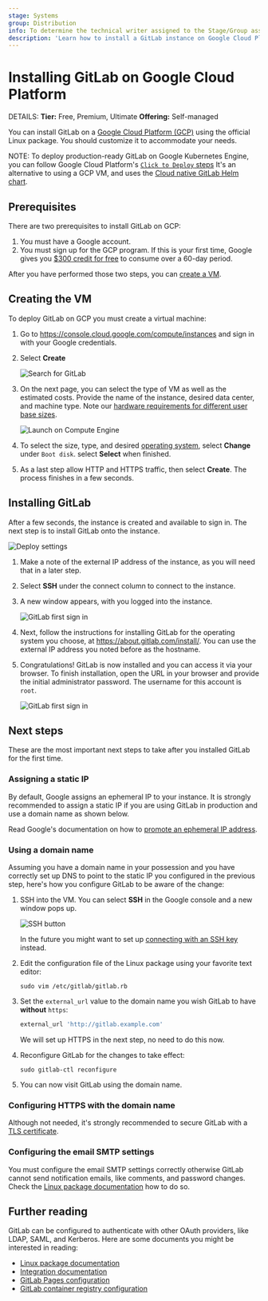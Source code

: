 ```yaml
---
stage: Systems
group: Distribution
info: To determine the technical writer assigned to the Stage/Group associated with this page, see https://handbook.gitlab.com/handbook/product/ux/technical-writing/#assignments
description: 'Learn how to install a GitLab instance on Google Cloud Platform.'
---
```


# Installing GitLab on Google Cloud Platform

DETAILS:
**Tier:** Free, Premium, Ultimate
**Offering:** Self-managed

You can install GitLab on a [Google Cloud Platform (GCP)](https://cloud.google.com/) using the official Linux package. You should customize it to accommodate your needs.

NOTE:
To deploy production-ready GitLab on
Google Kubernetes Engine,
you can follow Google Cloud Platform's
[`Click to Deploy` steps](https://github.com/GoogleCloudPlatform/click-to-deploy/blob/master/k8s/gitlab/README.md)
It's an alternative to using a GCP VM, and uses
the [Cloud native GitLab Helm chart](https://docs.gitlab.com/charts/).

## Prerequisites

There are two prerequisites to install GitLab on GCP:

1. You must have a Google account.
1. You must sign up for the GCP program. If this is your first time, Google
   gives you [$300 credit for free](https://console.cloud.google.com/freetrial) to consume over a 60-day period.

After you have performed those two steps, you can [create a VM](#creating-the-vm).

## Creating the VM

To deploy GitLab on GCP you must create a virtual machine:

1. Go to <https://console.cloud.google.com/compute/instances> and sign in with your Google credentials.
1. Select **Create**

   ![Search for GitLab](img/launch_vm.png)

1. On the next page, you can select the type of VM as well as the
   estimated costs. Provide the name of the instance, desired data center, and machine type.
   Note our [hardware requirements for different user base sizes](../requirements.md).

   ![Launch on Compute Engine](img/vm_details.png)

1. To select the size, type, and desired [operating system](../../administration/package_information/supported_os.md#supported-operating-systems),
   select **Change** under `Boot disk`. select **Select** when finished.

1. As a last step allow HTTP and HTTPS traffic, then select **Create**. The process finishes in a few seconds.

## Installing GitLab

After a few seconds, the instance is created and available to sign in. The next step is to install GitLab onto the instance.

![Deploy settings](img/vm_created.png)

1. Make a note of the external IP address of the instance, as you will need that in a later step. <!-- using future tense is okay here -->
1. Select **SSH** under the connect column to connect to the instance.
1. A new window appears, with you logged into the instance.

   ![GitLab first sign in](img/ssh_terminal.png)

1. Next, follow the instructions for installing GitLab for the operating system you choose, at <https://about.gitlab.com/install/>. You can use the external IP address you noted before as the hostname.

1. Congratulations! GitLab is now installed and you can access it via your browser. To finish installation, open the URL in your browser and provide the initial administrator password. The username for this account is `root`.

   ![GitLab first sign in](img/first_signin.png)

## Next steps

These are the most important next steps to take after you installed GitLab for
the first time.

### Assigning a static IP

By default, Google assigns an ephemeral IP to your instance. It is strongly
recommended to assign a static IP if you are using GitLab in production
and use a domain name as shown below.

Read Google's documentation on how to [promote an ephemeral IP address](https://cloud.google.com/vpc/docs/reserve-static-external-ip-address#promote_ephemeral_ip).

### Using a domain name

Assuming you have a domain name in your possession and you have correctly
set up DNS to point to the static IP you configured in the previous step,
here's how you configure GitLab to be aware of the change:

1. SSH into the VM. You can select **SSH** in the Google console
   and a new window pops up.

   ![SSH button](img/vm_created.png)

   In the future you might want to set up [connecting with an SSH key](https://cloud.google.com/compute/docs/connect/standard-ssh)
   instead.

1. Edit the configuration file of the Linux package using your favorite text editor:

   ```shell
   sudo vim /etc/gitlab/gitlab.rb
   ```

1. Set the `external_url` value to the domain name you wish GitLab to have
   **without** `https`:

   ```ruby
   external_url 'http://gitlab.example.com'
   ```

   We will set up HTTPS in the next step, no need to do this now. <!-- using future tense is okay here -->

1. Reconfigure GitLab for the changes to take effect:

   ```shell
   sudo gitlab-ctl reconfigure
   ```

1. You can now visit GitLab using the domain name.

### Configuring HTTPS with the domain name

Although not needed, it's strongly recommended to secure GitLab with a
[TLS certificate](https://docs.gitlab.com/omnibus/settings/ssl/index.html).

### Configuring the email SMTP settings

You must configure the email SMTP settings correctly otherwise GitLab cannot send notification emails, like comments, and password changes.
Check the [Linux package documentation](https://docs.gitlab.com/omnibus/settings/smtp.html#smtp-settings) how to do so.

## Further reading

GitLab can be configured to authenticate with other OAuth providers, like LDAP,
SAML, and Kerberos. Here are some documents you might be interested in reading:

- [Linux package documentation](https://docs.gitlab.com/omnibus/)
- [Integration documentation](../../integration/index.md)
- [GitLab Pages configuration](../../administration/pages/index.md)
- [GitLab container registry configuration](../../administration/packages/container_registry.md)

<!-- ## Troubleshooting

Include any troubleshooting steps that you can foresee. If you know beforehand what issues
one might have when setting this up, or when something is changed, or on upgrading, it's
important to describe those, too. Think of things that may go wrong and include them here.
This is important to minimize requests for support, and to avoid doc comments with
questions that you know someone might ask.

Each scenario can be a third-level heading, for example `### Getting error message X`.
If you have none to add when creating a doc, leave this section in place
but commented out to help encourage others to add to it in the future. -->
